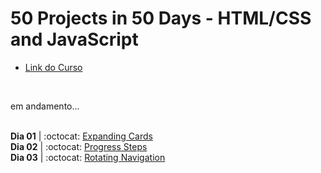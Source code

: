 # 50 Projects in 50 Days - HTML/CSS and JavaScript

-   [Link do Curso](https://www.udemy.com/course/50-projects-50-days)

<br />

em andamento...

<br />**Dia 01** |
:octocat: [Expanding Cards](https://github.com/biacoelho/50projects50days-html-css-js/tree/main/day1-expanding-cards)
<br />**Dia 02** |
:octocat: [Progress Steps](https://github.com/biacoelho/50projects50days-html-css-js/tree/main/day2-progress-steps)
<br />**Dia 03** |
:octocat: [Rotating Navigation](https://github.com/biacoelho/50projects50days-html-css-js/tree/main/day3-rotating-navigation)


